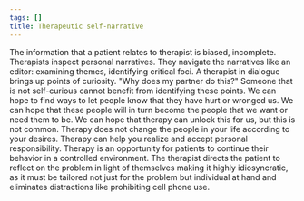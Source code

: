 ```yaml
---
tags: []
title: Therapeutic self-narrative
---
```


The information that a patient relates to therapist is biased, incomplete.
Therapists inspect personal narratives. They navigate the narratives like an editor: examining themes, identifying critical foci.
A therapist in dialogue brings up points of curiosity. "Why does my partner do this?" Someone that is not self-curious cannot benefit from identifying these points.
    We can hope to find ways to let people know that they have hurt or wronged us. We can hope that these people will in turn become the people that we want or need them to be. We can hope that therapy can unlock this for us, but this is not common. Therapy does not change the people in your life according to your desires. Therapy can help you realize and accept personal responsibility.
Therapy is an opportunity for patients to continue their behavior in a controlled environment. The therapist directs the patient to reflect on the problem in light of themselves making it highly idiosyncratic, as it must be tailored not just for the problem but individual at hand and eliminates distractions like prohibiting cell phone use.
